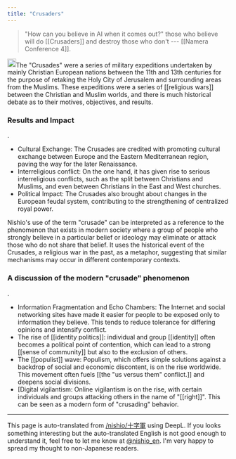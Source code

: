 ```yaml
---
title: "Crusaders"
---
```


> "How can you believe in AI when it comes out?" those who believe will do [[Crusaders]] and destroy those who don't --- [[Namera Conference 4]].

<img src='https://scrapbox.io/api/pages/nishio-en/gpt/icon' alt='gpt.icon' height="19.5"/>The "Crusades" were a series of military expeditions undertaken by mainly Christian European nations between the 11th and 13th centuries for the purpose of retaking the Holy City of Jerusalem and surrounding areas from the Muslims. These expeditions were a series of [[religious wars]] between the Christian and Muslim worlds, and there is much historical debate as to their motives, objectives, and results.

### Results and Impact
.
- Cultural Exchange: The Crusades are credited with promoting cultural exchange between Europe and the Eastern Mediterranean region, paving the way for the later Renaissance.
- Interreligious conflict: On the one hand, it has given rise to serious interreligious conflicts, such as the split between Christians and Muslims, and even between Christians in the East and West churches.
- Political Impact: The Crusades also brought about changes in the European feudal system, contributing to the strengthening of centralized royal power.

Nishio's use of the term "crusade" can be interpreted as a reference to the phenomenon that exists in modern society where a group of people who strongly believe in a particular belief or ideology may eliminate or attack those who do not share that belief. It uses the historical event of the Crusades, a religious war in the past, as a metaphor, suggesting that similar mechanisms may occur in different contemporary contexts.

### A discussion of the modern "crusade" phenomenon
.
- Information Fragmentation and Echo Chambers: The Internet and social networking sites have made it easier for people to be exposed only to information they believe. This tends to reduce tolerance for differing opinions and intensify conflict.
- The rise of [[identity politics]]: individual and group [[identity]] often becomes a political point of contention, which can lead to a strong [[sense of community]] but also to the exclusion of others.
- The [[populist]] wave: Populism, which offers simple solutions against a backdrop of social and economic discontent, is on the rise worldwide. This movement often fuels [[the "us versus them" conflict.]] and deepens social divisions.
- [Digital vigilantism: Online vigilantism is on the rise, with certain individuals and groups attacking others in the name of "[[right]]". This can be seen as a modern form of "crusading" behavior.

---
This page is auto-translated from [/nishio/十字軍](https://scrapbox.io/nishio/十字軍) using DeepL. If you looks something interesting but the auto-translated English is not good enough to understand it, feel free to let me know at [@nishio_en](https://twitter.com/nishio_en). I'm very happy to spread my thought to non-Japanese readers.